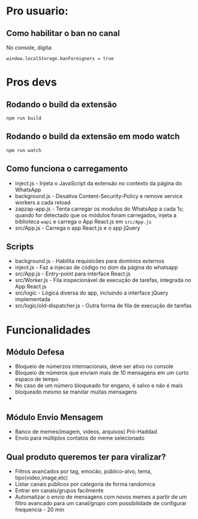 # Pro usuario:

## Como habilitar o ban no canal

No console, digita:
```
window.localStorage.banForeigners = true
```

# Pros devs
## Rodando o build da extensão
```
npm run build
```

## Rodando o build da extensão em modo watch
```
npm run watch
```

## Como funciona o carregamento
* inject.js - Injeta o JavaScript da extensão no contexto da página do WhatsApp
* background.js - Desativa Content-Security-Policy e remove service workers a
  cada reload
* zapzap-app.js - Tenta carregar os modulos do WhatsApp a cada 1s; quando for
  detectado que os módulos foram carregados, injeta a biblioteca `wapi` e
  carrega o App React.js em `src/App.js`
* src/App.js - Carrega o app React.js e o app jQuery

## Scripts
* background.js - Habilita requisicões para domínios externos
* inject.js - Faz a injecao de código no dom da página do whatsapp
* src/App.js - Entry-point para interface React.js
* src/Worker.js - Fila inspecionável de execução de tarefas, integrada no App
  React.js
* src/logic - Lógica diversa do app, incluindo a interface jQuery implementada
* src/logic/old-dispatcher.js - Outra forma de fila de execução de tarefas

# Funcionalidades

## Módulo Defesa

* Bloqueio de númerzos internacionais, deve ser ativo no console
* Bloqueio de números que enviam mais de 10 mensagens em um curto espaco de tempo
* No caso de um número bloqueado for engano, é salvo e não é mais bloqueado mesmo se mandar muitas mensagens
* 

## Módulo Envio Mensagem

* Banco de memes(imagem, videos, arquivos) Pró-Haddad
* Envio para múltiplos contatos do meme selecionado

## Qual produto queremos ter para viralizar?

* Filtros avanćados por tag, emoćão, público-alvo, tema, tipo(video,image,etc)
* Listar canais públicos por categoria de forma randomica
* Entrar em canais/grupos facilmente
* Automatizar o envio de mensagens com novos memes a partir de um filtro avancado para um canal/grupo com possibilidade de configurar frequencia - 20 min